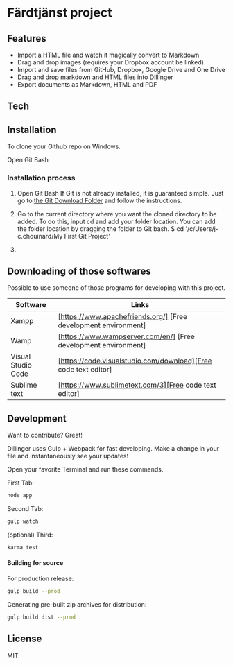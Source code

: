# Färdtjänst project



## Features

- Import a HTML file and watch it magically convert to Markdown
- Drag and drop images (requires your Dropbox account be linked)
- Import and save files from GitHub, Dropbox, Google Drive and One Drive
- Drag and drop markdown and HTML files into Dillinger
- Export documents as Markdown, HTML and PDF





## Tech



## Installation

To clone your Github repo on Windows.

Open Git Bash
### Installation process
1. Open Git Bash
If Git is not already installed, it is guaranteed simple. Just go to [the Git Download Folder](https://git-scm.com/downloads) and follow the instructions.

2. Go to the current directory where you want the cloned directory to be added.
To do this, input cd and add your folder location. You can add the folder location by dragging the folder to Git bash.
$ cd '/c/Users/j-c.chouinard/My First Git Project'

3. 

## Downloading of those softwares 

Possible to use someone of those programs for developing with this project.


| Software | Links |
| ------ | ------ |
| Xampp | [https://www.apachefriends.org/] [Free development environment]  |
| Wamp | [https://www.wampserver.com/en/] [Free development environment]  |
| Visual Studio Code | [https://code.visualstudio.com/download][Free code text editor] |
| Sublime text | [https://www.sublimetext.com/3][Free code text editor] |


## Development

Want to contribute? Great!

Dillinger uses Gulp + Webpack for fast developing.
Make a change in your file and instantaneously see your updates!

Open your favorite Terminal and run these commands.

First Tab:

```sh
node app
```

Second Tab:

```sh
gulp watch
```

(optional) Third:

```sh
karma test
```

#### Building for source

For production release:

```sh
gulp build --prod
```

Generating pre-built zip archives for distribution:

```sh
gulp build dist --prod
```

## License

MIT



